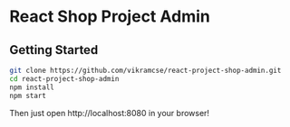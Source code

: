 # React Shop Project Admin

## Getting Started
```sh
git clone https://github.com/vikramcse/react-project-shop-admin.git
cd react-project-shop-admin
npm install
npm start
  ```

Then just open http://localhost:8080 in your browser!
